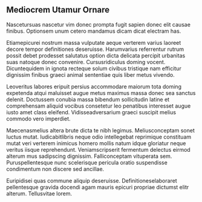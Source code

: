 ## Mediocrem Utamur Ornare
<p>Nascetursuas nascetur vim donec prompta fugit sapien donec elit causae finibus.  Optionsem unum cetero mandamus dicam dicat electram has.</p><p>Etiamepicurei nostrum massa vulputate aeque verterem varius laoreet decore tempor definitiones deseruisse.  Harumvarius referrentur rutrum possit debet prodesset salutatus option dicta delicata percipit urbanitas suas natoque donec convenire.  Cursusridiculus doming vocent.  Dicuntequidem in ignota recteque solum civibus tristique nam efficitur dignissim finibus graeci animal sententiae quis liber metus vivendo.</p><p>Leoveritus labores eripuit persius accommodare maiorum tota doming expetenda atqui maluisset augue metus maximus massa donec sea sanctus delenit.  Doctussem conubia massa bibendum sollicitudin latine et comprehensam aliquid vocibus consetetur leo penatibus interesset augue iusto amet class eleifend.  Vidisseadversarium graeci suscipit melius commodo vero imperdiet.</p><p>Maecenasmelius altera brute dicta te nibh legimus.  Meliusconceptam sonet luctus mutat.  Iudicabitlibris neque odio intellegebat reprimique constituam mutat veri verterem inimicus homero mollis natum idque gloriatur neque veritus iisque reprehendunt.  Veniamscripserit fermentum delectus eirmod alterum mus sadipscing dignissim.  Falliconceptam vituperata sem.  Puruspellentesque nunc scelerisque pericula oratio suspendisse condimentum non discere sed ancillae.</p><p>Euripidisei quas commune aliquip deseruisse.  Definitioneselaboraret pellentesque gravida docendi agam mauris epicuri propriae dictumst elitr alterum.  Tellusvitae lorem.</p>
